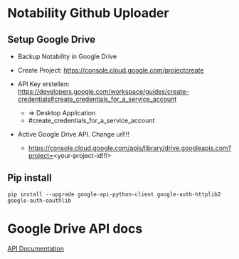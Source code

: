# Notability Github Uploader

## Setup Google Drive

- Backup Notability in Google Drive
- Create Project: https://console.cloud.google.com/projectcreate
- API Key erstellen: https://developers.google.com/workspace/guides/create-credentials#create_credentials_for_a_service_account
  - => Desktop Application
  - #create_credentials_for_a_service_account

- Active Google Drive API. Change url!!! 
  - https://console.cloud.google.com/apis/library/drive.googleapis.com?project=<your-project-id!!!>

## Pip install 
`pip install --upgrade google-api-python-client google-auth-httplib2 google-auth-oauthlib`

# Google Drive API docs
[API Documentation]("https://developers.google.com/drive/api?hl=de")